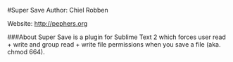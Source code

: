 #Super Save
Author: Chiel Robben

Website: http://pephers.org

###About
Super Save is a plugin for Sublime Text 2 which forces user read + write and
group read + write file permissions when you save a file (aka. chmod 664).
